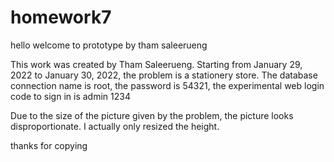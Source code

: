 # homework7
hello welcome to prototype by tham saleerueng

This work was created by Tham Saleerueng. Starting from January 29, 2022 to January 30, 2022, the problem is a stationery store. The database connection name is root, the password is 54321, the experimental web login code to sign in is admin 1234

Due to the size of the picture given by the problem, the picture looks disproportionate. I actually only resized the height.

thanks for copying